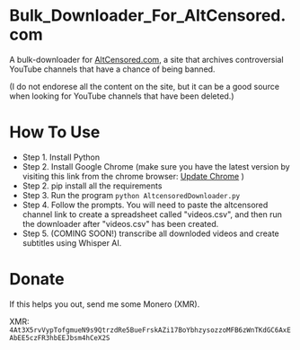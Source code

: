 # Bulk_Downloader_For_AltCensored.com

A bulk-downloader for [AltCensored.com](https://altcensored.com/), a site that archives controversial YouTube channels that have a chance of being banned. 

(I do not endorese all the content on the site, but it can be a good source when looking for YouTube channels that have been deleted.)

# How To Use

* Step 1. Install Python
* Step 2. Install Google Chrome (make sure you have the latest version by visiting this link from the chrome browser: [Update Chrome](chrome://settings/help) )
* Step 2. pip install all the requirements
* Step 3. Run the program `python AltcensoredDownloader.py`
* Step 4. Follow the prompts. You will need to paste the altcensored channel link to create a spreadsheet called "videos.csv", and then run the downloader after "videos.csv" has been created.
* Step 5. (COMING SOON!) transcribe all downloded videos and create subtitles using Whisper AI.

# Donate
If this helps you out, send me some Monero (XMR). 

XMR: `4At3X5rvVypTofgmueN9s9QtrzdRe5BueFrskAZi17BoYbhzysozzoMFB6zWnTKdGC6AxEAbEE5czFR3hbEEJbsm4hCeX2S`

